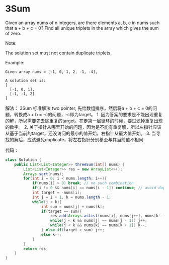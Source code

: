 # 3Sum

Given an array nums of n integers, are there elements a, b, c in nums such that a + b + c = 0? Find all unique triplets in the array which gives the sum of zero.

Note:

The solution set must not contain duplicate triplets.

Example:

```text
Given array nums = [-1, 0, 1, 2, -1, -4],

A solution set is:
[
  [-1, 0, 1],
  [-1, -1, 2]
]
```

解法： 3Sum 标准解法 two pointer, 先给数组排序，然后将a + b + c = 0的问题，转换成a + b = -c的问题，-c即为target。 1. 因为答案的要求是不能出现重复的解，所以需要先去除重复的target。在走第一层循环的时候，要过滤掉重复出现的数字。 2. 关于指针从哪里开始的问题，因为是不能有重复解，所以左指针应该从基于当前的target，还没访问的最小的值开始，右指针从最大值开始。 3. 当寻找的解后，应该避免duplicate，将左右指针分别移至与其当前值不相同

代码：

```java
class Solution {
    public List<List<Integer>> threeSum(int[] nums) {
        List<List<Integer>> res = new ArrayList<>();
        Arrays.sort(nums);
        for(int i = 0; i < nums.length; i++){
            if(nums[i] > 0) break; // no such combination
            if(i != 0 && nums[i] == nums[i - 1]) continue; // avoid duplicate
            int target = -nums[i];
            int j = i + 1, k = nums.length - 1;
            while(j < k){
                int sum = nums[j] + nums[k];
                if(target == sum){
                    res.add(Arrays.asList(nums[i], nums[j++], nums[k--]));
                    while(j < k && nums[j] == nums[j - 1]) j++;
                    while(j < k && nums[k] == nums[k + 1]) k--;
                } else if(target > sum) j++;
                else k--;
            }
        }
        return res;
    }
}
```

